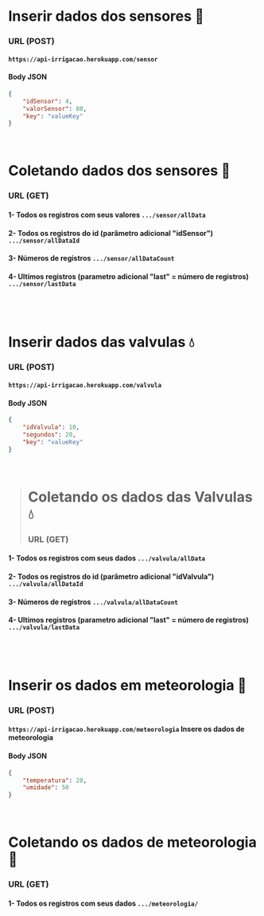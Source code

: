 # Inserir dados dos sensores 🌱
### URL (POST)

#### ```https://api-irrigacao.herokuapp.com/sensor```

#### Body JSON

```json
{
    "idSensor": 4,      
    "valorSensor": 80,
    "key": "valueKey"
}
```

<br>

# Coletando dados dos sensores 🌱
### URL (GET)

#### 1- Todos os registros com seus valores ```.../sensor/allData```
#### 2- Todos os registros do id (parâmetro adicional "idSensor") ```.../sensor/allDataId```
#### 3- Números de registros ```.../sensor/allDataCount```
#### 4- Ultimos registros (parametro adicional "last" = número de registros) ```.../sensor/lastData```


<br><br>

# Inserir dados das valvulas 💧
### URL (POST)
#### ```https://api-irrigacao.herokuapp.com/valvula```
#### Body JSON

```json
{
    "idValvula": 10,
    "segundos": 20,
    "key": "valueKey"
}
```

<br>

> # Coletando os dados das Valvulas 💧
> ### URL (GET)
#### 1- Todos os registros com seus dados ```.../valvula/allData```
#### 2- Todos os registros do id (parâmetro adicional "idValvula") ```.../valvula/allDataId```
#### 3- Números de registros ```.../valvula/allDataCount```
#### 4- Ultimos registros (parametro adicional "last" = número de registros) ```.../valvula/lastData```

<br><br>

# Inserir os dados em meteorologia 📡

### URL (POST)

#### ```https://api-irrigacao.herokuapp.com/meteorologia``` Insere os dados de meteorologia

#### Body JSON

```json
{
    "temperatura": 20,
    "umidade": 50
}
```

<br>

# Coletando os dados de meteorologia 📡

### URL (GET)

#### 1- Todos os registros com seus dados ```.../meteorologia/```